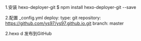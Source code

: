 1.安装 hexo-deployer-git $ npm install hexo-deployer-git --save

2.配置 _config.yml
deploy:
  type: git
  repository: https://github.com/ys97/ys97.github.io.git
  branch: master
  
2.hexo d 发布到GitHub
